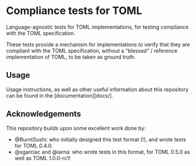 # Compliance tests for TOML

Language-agnostic tests for TOML implementations, for testing compliance with the TOML specification.

These tests provide a mechanism for implementations to verify that they are compliant with the TOML specification, without a "blessed" / reference implementation of TOML, to be taken as ground truth.

## Usage

Usage instructions, as well as other useful information about this repository can be found in the [documentation][docs/].

## Acknowledgements

This repository builds upon some excellent work done by:

- @BurntSushi: who initially designed this test format (!), and wrote tests for TOML 0.4.0.
- @sgarciac and @iarna: who wrote tests in this format, for TOML 0.5.0 as well as TOML 1.0.0-rc1!
